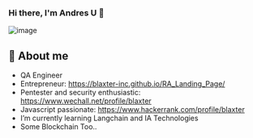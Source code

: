 ### Hi there, I'm Andres U 👋

![image](https://github.com/andresguc1/andresguc1/assets/45315469/41298324-4043-4d92-93b6-9fd118317a3e)

## 💬 About me

- QA Engineer
- Entrepreneur: <https://blaxter-inc.github.io/RA_Landing_Page/>
- Pentester and security enthusiastic: <https://www.wechall.net/profile/blaxter> 
- Javascript passionate: <https://www.hackerrank.com/profile/blaxter> 
- I’m currently learning Langchain and IA Technologies
- Some Blockchain Too..
